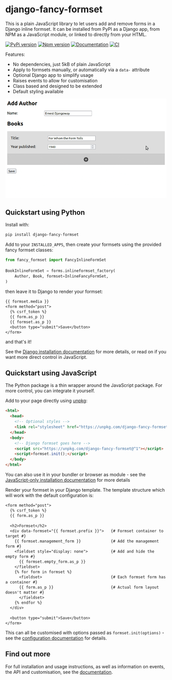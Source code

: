 # django-fancy-formset

This is a plain JavaScript library to let users add and remove forms in a Django inline
formset. It can be installed from PyPI as a Django app, from NPM as a JavaScript module,
or linked to directly from your HTML.

[![PyPi version](https://badgen.net/pypi/v/django-fancy-formset/)](https://pypi.org/project/django-fancy-formset)
[![Npm version](https://badgen.net/npm/v/django-fancy-formset)](https://npmjs.com/package/django-fancy-formset)
[![Documentation](https://readthedocs.org/projects/django-fancy-formset/badge/?version=latest)](https://django-fancy-formset.readthedocs.io/en/latest/?badge=latest)
[![CI](https://github.com/radiac/django-fancy-formset/actions/workflows/ci.yml/badge.svg)](https://github.com/radiac/django-fancy-formset/actions/workflows/ci.yml)


Features:

* No dependencies, just 5kB of plain JavaScript
* Apply to formsets manually, or automatically via a ``data-`` attribute
* Optional Django app to simplify usage
* Raises events to allow for customisation
* Class based and designed to be extended
* Default styling available


<p align="center" width="100%">
  <kbd>
    <img src="https://github.com/radiac/django-fancy-formset/raw/main/docs/example.gif" alt="Add and remove forms in an inline formset">
  </kbd>
</p>


## Quickstart using Python

Install with:

```bash
pip install django-fancy-formset
```

Add to your ``INSTALLED_APPS``, then create your formsets using the provided
fancy formset classes:

```python
from fancy_formset import FancyInlineFormSet

BookInlineFormSet = forms.inlineformset_factory(
    Author, Book, formset=InlineFancyFormSet,
)
```

then leave it to Django to render your formset:

```django
{{ formset.media }}
<form method="post">
  {% csrf_token %}
  {{ form.as_p }}
  {{ formset.as_p }}
  <button type="submit">Save</button>
</form>
```

and that's it!

See the
[Django installation documentation](https://django-fancy-formset.readthedocs.io/en/latest/installation-django.html)
for more details, or read on if you want more direct control in JavaScript.

## Quickstart using JavaScript

The Python package is a thin wrapper around the JavaScript package. For more control,
you can integrate it yourself.

Add to your page directly using [unpkg](https://unpkg.com/):

```html
<html>
  <head>
    <!-- Optional styles -->
    <link rel="stylesheet" href="https://unpkg.com/django-fancy-formset@^1/dist/formset.min.css">
  </head>
  <body>
    <!-- Django formset goes here -->
    <script src="https://unpkg.com/django-fancy-formset@^1"></script>
    <script>formset.init();</script>
  </body>
</html>
```

You can also use it in your bundler or browser as module - see the
[JavaScript-only installation documentation](https://django-fancy-formset.readthedocs.io/en/latest/installation-javascript.html)
for more details

Render your formset in your Django template. The template structure which will work with
the default configuration is:

```django
<form method="post">
  {% csrf_token %}
  {{ form.as_p }}

  <h2>Formset</h2>
  <div data-formset="{{ formset.prefix }}">   {# Formset container to target #}
    {{ formset.management_form }}             {# Add the management form #}
    <fieldset style="display: none">          {# Add and hide the empty form #}
      {{ formset.empty_form.as_p }}
    </fieldset>
    {% for form in formset %}
      <fieldset>                              {# Each formset form has a container #}
      {{ form.as_p }}                         {# Actual form layout doesn't matter #}
      </fieldset>
    {% endfor %}
  </div>

  <button type="submit">Save</button>
</form>
```

This can all be customised with options passed as `formset.init(options)` - see the
[configuration documentation](https://django-fancy-formset.readthedocs.io/en/latest/configuration.html)
for details.


## Find out more

For full installation and usage instructions, as well as information on events, the API
and customisation, see the
[documentation](https://django-fancy-formset.readthedocs.io/en/latest/).
